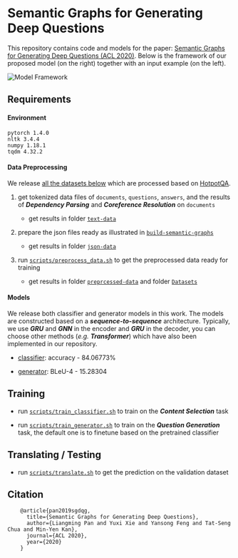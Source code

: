 # Semantic Graphs for Generating Deep Questions

This repository contains code and models for the paper: [Semantic Graphs for Generating Deep Questions (ACL 2020)](). Below is the framework of our proposed model (on the right) together with an input example (on the left).

![Model Framework](https://github.com/YuxiXie/SG-Deep-Question-Generation/blob/master/model.jpg)

## Requirements

#### Environment

```
pytorch 1.4.0
nltk 3.4.4
numpy 1.18.1
tqdm 4.32.2
```

#### Data Preprocessing

We release [all the datasets below](https://drive.google.com/open?id=1vj2pWYZ7s08f4qP8vHAd3FEHnYa_CTnn) which are processed based on [HotpotQA](https://hotpotqa.github.io/). 

1. get tokenized data files of `documents`, `questions`, `answers`, and the results of ***Dependency Parsing*** and ***Coreference Resolution*** on `documents`

	* get results in folder [`text-data`](https://drive.google.com/open?id=11FxMXONXF4HJLzpWTaNfaAF_S5gFwklq)

2. prepare the json files ready as illustrated in [`build-semantic-graphs`](https://github.com/YuxiXie/SG-Deep-Question-Generation/tree/master/build-semantic-graphs)

	*  get results in folder [`json-data`](https://drive.google.com/open?id=1VHLOEcQaNdEGbyUVoGFXkdPbpR0-Lp9A)

3. run [`scripts/preprocess_data.sh`](https://github.com/YuxiXie/SG-Deep-Question-Generation/blob/master/scripts/preprocess_data.sh) to get the preprocessed data ready for training

	* get results in folder [`preprcessed-data`](https://drive.google.com/open?id=1hRAp40yABTq8ZMk1iVq74iOq4sZ7HPZq) and folder [`Datasets`](https://drive.google.com/open?id=1rlLq4f_T7vGpIzhF4a9cwQlygxmwF7Zv)

#### Models

We release both classifier and generator models in this work. The models are constructed based on a ***sequence-to-sequence*** architecture. Typically, we use ***GRU*** and ***GNN*** in the encoder and ***GRU*** in the decoder, you can choose other methods (*e.g.* ***Transformer***) which have also been implemented in our repository.

* [classifier](https://drive.google.com/uc?id=18QiTTGwXJ6K-GTVGQS3Bmkv981qrCoA6&export=download): accuracy - 84.06773%

* [generator](https://drive.google.com/uc?id=1BwFxjiB4oK48PJOPldRaMSVCn9hofs--&export=download): BLeU-4 - 15.28304

## Training

* run [`scripts/train_classifier.sh`](https://github.com/YuxiXie/SG-Deep-Question-Generation/blob/master/scripts/train_classifier.sh) to train on the ***Content Selection*** task

* run [`scripts/train_generator.sh`](https://github.com/YuxiXie/SG-Deep-Question-Generation/blob/master/scripts/train_generator.sh) to train on the ***Question Generation*** task, the default one is to finetune based on the pretrained classifier

## Translating / Testing

* run [`scripts/translate.sh`](https://github.com/YuxiXie/SG-Deep-Question-Generation/blob/master/scripts/translate.sh) to get the prediction on the validation dataset

## Citation
```
    @article{pan2019sgdqg,
      title={Semantic Graphs for Generating Deep Questions},
      author={Liangming Pan and Yuxi Xie and Yansong Feng and Tat-Seng Chua and Min-Yen Kan},
      journal={ACL 2020},
      year={2020}
    }
```
